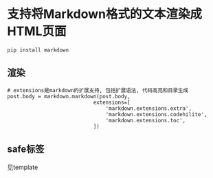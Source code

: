 # 支持将Markdown格式的文本渲染成HTML页面
```
pip install markdown
```
## 渲染

```
# extensions是markdown的扩展支持, 包括扩展语法, 代码高亮和目录生成
post.body = markdown.markdown(post.body, 
                            extensions=[
                                'markdown.extensions.extra',
                                'markdown.extensions.codehilite',
                                'markdown.extensions.toc',
                            ])
```

## safe标签
见template